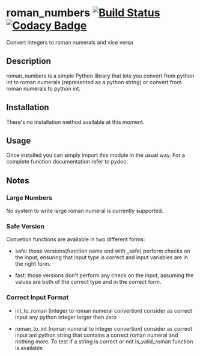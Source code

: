 # roman_numbers [![Build Status](https://travis-ci.com/FilippoRanza/roman_numbers.svg?branch=master)](https://travis-ci.com/FilippoRanza/roman_numbers) [![Codacy Badge](https://api.codacy.com/project/badge/Grade/1d68e4e50fb44ace853305e19e46b8ae)](https://app.codacy.com/app/FilippoRanza/roman_numbers?utm_source=github.com&utm_medium=referral&utm_content=FilippoRanza/roman_numbers&utm_campaign=Badge_Grade_Dashboard)
Convert integers to roman numerals and vice versa

## Description
roman_numbers is a simple Python library that lets you convert from python int to 
roman numerals (represented as a python string) or convert from roman numerals 
to python int. 

## Installation
There's no installation method available at this moment.

## Usage
Once installed you can simply import this module
in the usual way. For a complete function
documentation refer to pydoc.

## Notes
### Large Numbers
No system to write large roman numeral is currently supported.

### Safe Version
Convetion functions are available in two different forms:
  + safe: those versions(function name end with _safe) perform 
  checks on the input, ensuring that input type is correct and 
  input variables are in the right form.

  + fast: those versions don't perform any check on the input, 
  assuming the values are both of the correct type and in the 
  correct form.

### Correct Input Format
  + int_to_roman (integer to roman numeral convertion) consider 
  as correct input any python integer lerger then zero

  + roman_to_int (roman numeral to integer convertion) consider
  as correct input ant python string that contains a correct 
  roman numeral and nothing more. To test if a string is correct
  or not is_valid_roman function is available




